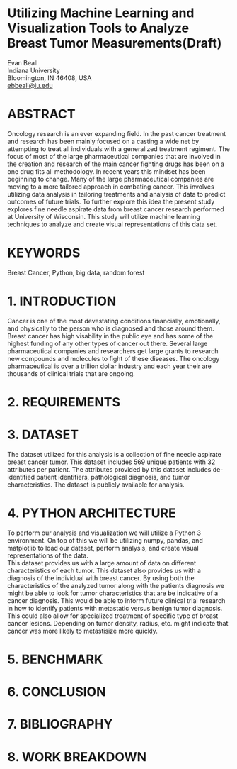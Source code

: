# Utilizing Machine Learning and Visualization Tools to Analyze Breast Tumor Measurements(Draft)
Evan Beall  
Indiana University  
Bloomington, IN 46408, USA  
ebbeall@iu.edu  
# ABSTRACT
Oncology research is an ever expanding field.  In the past cancer treatment and research has been mainly focused on a casting a wide net by attempting to treat all individuals with a generalized treatment regiment.  The focus of most of the large pharmaceutical companies that are involved in the creation and research of the main cancer fighting drugs has been on a one drug fits all methodology.  In recent years this mindset has been beginning to change.  Many of the large pharmaceutical companies are moving to a more tailored approach in combating cancer.  This involves utilizing data analysis in tailoring treatments and analysis of data to predict outcomes of future trials.  To further explore this idea the present study explores fine needle aspirate data from breast cancer research performed at University of Wisconsin.  This study will utilize machine learning techniques to analyze and create visual representations of this data set.
# KEYWORDS
Breast Cancer, Python, big data, random forest
# 1. INTRODUCTION
Cancer is one of the most devestating conditions financially, emotionally, and physically to the person who is diagnosed and those around them.  Breast cancer has high visability in the public eye and has some of the highest funding of any other types of cancer out there.  Several large pharmaceutical companies and researchers get large grants to research new compounds and molecules to fight of these diseases.  The oncology pharmaceutical is over a trillion dollar industry and each year their are thousands of clinical trials that are ongoing.  

# 2. REQUIREMENTS

# 3. DATASET
The dataset utilized for this analysis is a collection of fine needle aspirate breast cancer tumor.  This dataset includes 569 unique patients with 32 attributes per patient.  The attributes provided by this dataset includes de-identified patient identifiers, pathological diagnosis, and tumor characteristics.  The dataset is publicly available for analysis.
# 4. PYTHON ARCHITECTURE
To perform our analysis and visualization we will utilize a Python 3 environment.  On top of this we will be utilizing numpy, pandas, and matplotlib to load our dataset, perform analysis, and create visual representations of the data.  
This dataset provides us with a large amount of data on different characteristics of each tumor.  This dataset also provides us with a diagnosis of the individual with breast cancer.  By using both the characteristics of the analyzed tumor along with the patients diagnosis we might be able to look for tumor characteristics that are be indicative of a cancer diagnosis. This would be able to inform future clinical trial research in how to identify patients with metastatic versus benign tumor diagnosis.  This could also allow for specialized treatment of specific type of breast cancer lesions.  Depending on tumor density, radius, etc. might indicate that cancer was more likely to metastisize more quickly.  
# 5. BENCHMARK

# 6. CONCLUSION

# 7. BIBLIOGRAPHY

# 8. WORK BREAKDOWN

